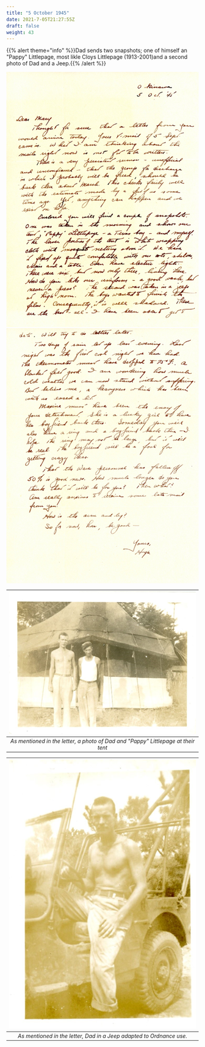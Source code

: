 ```yaml
---
title: "5 October 1945"
date: 2021-7-05T21:27:55Z
draft: false
weight: 43
---
```


{{% alert theme="info" %}}Dad sends two snapshots; one of himself an "Pappy" Littlepage, most likle Cloys  Littlepage (1913-2001)and a second photo of Dad and a Jeep.{{% /alert %}}

![page 1](img145.jpg)
![page 2](img146.jpg)

| ![tent](Tent.jpg?height=400px)|
|:---:|
|*As mentioned in the letter, a photo of Dad and "Pappy" Littlepage at their tent*|

| ![HHLandJeep](Jeep.jpg?height=400px)|
|:---:|
|*As mentioned in the letter, Dad in a Jeep adapted to Ordnance use.*|


